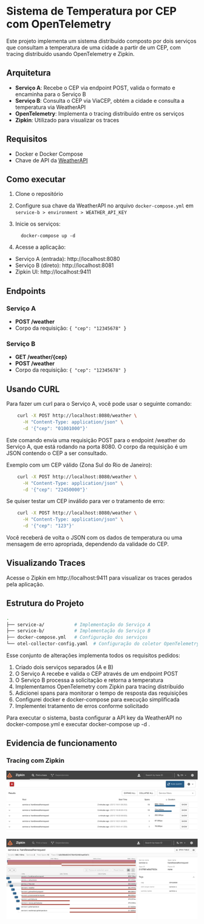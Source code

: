 # Sistema de Temperatura por CEP com OpenTelemetry

Este projeto implementa um sistema distribuído composto por dois serviços que consultam a temperatura de uma cidade a partir de um CEP, com tracing distribuído usando OpenTelemetry e Zipkin.
    
## Arquitetura

- **Serviço A**: Recebe o CEP via endpoint POST, valida o formato e encaminha para o Serviço B
- **Serviço B**: Consulta o CEP via ViaCEP, obtém a cidade e consulta a temperatura via WeatherAPI
- **OpenTelemetry**: Implementa o tracing distribuído entre os serviços
- **Zipkin**: Utilizado para visualizar os traces
    
## Requisitos
    
- Docker e Docker Compose
- Chave de API da [WeatherAPI](https://www.weatherapi.com/)
    
## Como executar
    
1. Clone o repositório
2. Configure sua chave da WeatherAPI no arquivo `docker-compose.yml` em `service-b > environment > WEATHER_API_KEY`
3. Inicie os serviços:

         docker-compose up -d

4. Acesse a aplicação:

- Serviço A (entrada): http://localhost:8080
- Serviço B (direto): http://localhost:8081
- Zipkin UI: http://localhost:9411
    
## Endpoints
    
### Serviço A
- **POST /weather**
- Corpo da requisição: `{ "cep": "12345678" }`
    
### Serviço B
- **GET /weather/{cep}**
- **POST /weather**
- Corpo da requisição: `{ "cep": "12345678" }`

## Usando CURL

Para fazer um curl para o Serviço A, você pode usar o seguinte comando:
```bash
    curl -X POST http://localhost:8080/weather \
      -H "Content-Type: application/json" \
      -d '{"cep": "01001000"}'
```

Este comando envia uma requisição POST para o endpoint  /weather  do Serviço A, que está rodando na porta 8080. O corpo da requisição é um JSON contendo o CEP a ser consultado.

Exemplo com um CEP válido (Zona Sul do Rio de Janeiro):
```bash
    curl -X POST http://localhost:8080/weather \
      -H "Content-Type: application/json" \
      -d '{"cep": "22450000"}'
```

Se quiser testar um CEP inválido para ver o tratamento de erro:
```bash
    curl -X POST http://localhost:8080/weather \
      -H "Content-Type: application/json" \
      -d '{"cep": "123"}'
```

Você receberá de volta o JSON com os dados de temperatura ou uma mensagem de erro apropriada, dependendo da validade do CEP.

## Visualizando Traces
    
Acesse o Zipkin em http://localhost:9411 para visualizar os traces gerados pela aplicação.
    
## Estrutura do Projeto

```bash
.
├── service-a/           # Implementação do Serviço A
├── service-b/           # Implementação do Serviço B
├── docker-compose.yml   # Configuração dos serviços
└── otel-collector-config.yaml  # Configuração do coletor OpenTelemetry
```

Esse conjunto de alterações implementa todos os requisitos pedidos:

1. Criado dois serviços separados (A e B)
2. O Serviço A recebe e valida o CEP através de um endpoint POST
3. O Serviço B processa a solicitação e retorna a temperatura
4. Implementamos OpenTelemetry com Zipkin para tracing distribuído
5. Adicionei spans para monitorar o tempo de resposta das requisições
6. Configurei docker e docker-compose para execução simplificada
7. Implementei tratamento de erros conforme solicitado

Para executar o sistema, basta configurar a API key da WeatherAPI no docker-compose.yml e executar  docker-compose up -d .

## Evidencia de funcionamento

### Tracing com Zipkin
![Tracing com Zipkin](images/zipkin-trace.png)

![Tracing com Zipkin](images/zipkin-trace2.png)
